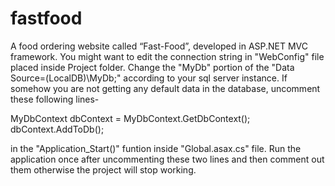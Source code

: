 # fastfood
A food ordering website called “Fast-Food”, developed in ASP.NET MVC framework.
You might want to edit the connection string in "WebConfig" file placed inside Project folder. Change the "MyDb" portion of the "Data Source=(LocalDB)\MyDb;" according to your sql server instance.
If somehow you are not getting any default data in the database, uncomment these following lines-

MyDbContext dbContext = MyDbContext.GetDbContext();
dbContext.AddToDb();

in the "Application_Start()" funtion inside "Global.asax.cs" file. Run the application once after uncommenting these two lines and then comment out them otherwise the project will stop working.
